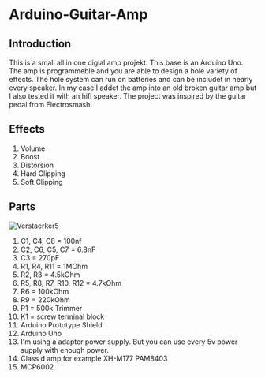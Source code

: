 # Arduino-Guitar-Amp

## Introduction
This is a small all in one digial amp projekt. This base is an Arduino Uno. The amp is programmeble and you are able to design a hole variety of effects. The hole system can run on batteries and can be includet in nearly every speaker. In my case I addet the amp into an old broken guitar amp but I also tested it with an hifi speaker. The project was inspired by the guitar pedal from Electrosmash.

## Effects
1. Volume
2. Boost
3. Distorsion
  1. Hard Clipping
  2. Soft Clipping

## Parts
![Verstaerker5](https://user-images.githubusercontent.com/64489709/80517029-b3981b80-8984-11ea-92c2-e7423980c42a.PNG)

1.  C1, C4, C8 = 100nf
2.  C2, C6, C5, C7 = 6.8nF
3.  C3 = 270pF
4.  R1, R4, R11 = 1MOhm
5.  R2, R3 = 4.5kOhm
8.  R5, R8, R7, R10, R12 = 4.7kOhm
9.  R6 = 100kOhm
10. R9 = 220kOhm
11. P1 = 500k Trimmer
12. K1 = screw terminal block
12. Arduino Prototype Shield
13. Arduino Uno
14. I'm using a adapter power supply. But you can use every 5v power supply with enough power.
15. Class d amp for example XH-M177 PAM8403
16. MCP6002



